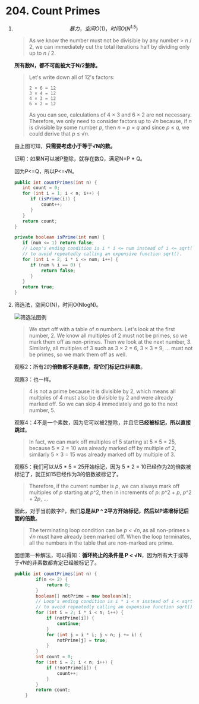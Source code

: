 #  204. Count Primes

1. $$
   暴力，空间O(1)，时间O(N^{1.5})
   $$

   > As we know the number must not be divisible by any number > *n* / 2, we can immediately cut the total iterations half by dividing only up to *n* / 2. 

   **所有数N，都不可能被大于N/2整除。**

   > Let's write down all of 12's factors:
   >
   > ```
   > 2 × 6 = 12
   > 3 × 4 = 12
   > 4 × 3 = 12
   > 6 × 2 = 12
   > ```
   >
   > As you can see, calculations of 4 × 3 and 6 × 2 are not necessary. Therefore, we only need to consider factors up to √*n* because, if *n* is divisible by some number *p*, then *n* = *p* × *q* and since *p* ≤ *q*, we could derive that *p* ≤ √*n*.

   由上图可知，**只需要考虑小于等于√N的数。**

   证明：如果N可以被P整除，就存在数Q，满足N=P * Q。

   因为P<=Q，所以P<=√N。

   ```java
   public int countPrimes(int n) {
      int count = 0;
      for (int i = 1; i < n; i++) {
         if (isPrime(i)) {
             count++;
         }
      }
      return count;
   }
   
   private boolean isPrime(int num) {
      if (num <= 1) return false;
      // Loop's ending condition is i * i <= num instead of i <= sqrt(num)
      // to avoid repeatedly calling an expensive function sqrt().
      for (int i = 2; i * i <= num; i++) {
         if (num % i == 0) {
             return false;
         }
      }
      return true;
   }
   ```

   

2. 筛选法，空间O(N)，时间O(NlogN)。

   

   ![筛选法图例](https://leetcode.com/static/images/solutions/Sieve_of_Eratosthenes_animation.gif)

   >  We start off with a table of *n* numbers. Let's look at the first number, 2. We know all multiples of 2 must not be primes, so we mark them off as non-primes. Then we look at the next number, 3. Similarly, all multiples of 3 such as 3 × 2 = 6, 3 × 3 = 9, ... must not be primes, so we mark them off as well.  

   观察2：所有2的**倍数都不是素数，将它们标记位非素数**。

   观察3：也一样。

   >  4 is not a prime because it is divisible by 2, which means all multiples of 4 must also be divisible by 2 and were already marked off. So we can skip 4 immediately and go to the next number, 5.  

   观察4：4不是一个素数，因为它可以被2整除，并且它**已经被标记，所以直接跳过**。

   >  In fact, we can mark off multiples of 5 starting at 5 × 5 = 25, because 5 × 2 = 10 was already marked off by multiple of 2, similarly 5 × 3 = 15 was already marked off by multiple of 3.  

   观察5：我们可以从5 * 5 = 25开始标记，因为 5 * 2 = 10已经作为2的倍数被标记了，就正如15已经作为3的倍数被标记了。

   >   Therefore, if the current number is *p*, we can always mark off multiples of *p* starting at *p*^2, then in increments of *p*: *p*^2 + *p*, *p*^2 + 2*p*, ... 

   因此，对于当前数字P，我们**总是从P ^ 2平方开始标记，然后以P递增标记后面的倍数**。

   > The terminating loop condition can be *p* < √*n*, as all non-primes ≥ √*n* must have already been marked off. When the loop terminates, all the numbers in the table that are non-marked are prime.

   回想第一种解法，可以得知：**循环终止的条件是 P < √N**，因为所有大于或等于√N的非素数都肯定已经被标记了。

   ```java
   public int countPrimes(int n) {
           if(n <= 2) {
               return 0;
           }
           boolean[] notPrime = new boolean[n];
           // Loop's ending condition is i * i < n instead of i < sqrt(n)
           // to avoid repeatedly calling an expensive function sqrt().
           for (int i = 2; i * i < n; i++) {
               if (notPrime[i]) {
                   continue;
               }
               for (int j = i * i; j < n; j += i) {
                   notPrime[j] = true;
               }
           }
           int count = 0;
           for (int i = 2; i < n; i++) {
               if (!notPrime[i]) {
                   count++;
               }
           }
           return count;
       }
   ```

   
